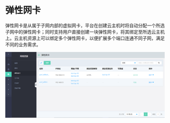 # 弹性网卡

弹性网卡是从属于子网内部的虚拟网卡，平台在创建云主机时将自动分配一个所选子网中的弹性网卡；同时支持用户直接创建一块弹性网卡，将其绑定至所选云主机上。云主机资源上可以绑定多个弹性网卡，以便扩展多个端口连通不同子网，满足不同的业务需求。

![Ports-1](../../../../../image/JD-Cloud-Swift-HCI-Edition/Ports-1.png)

